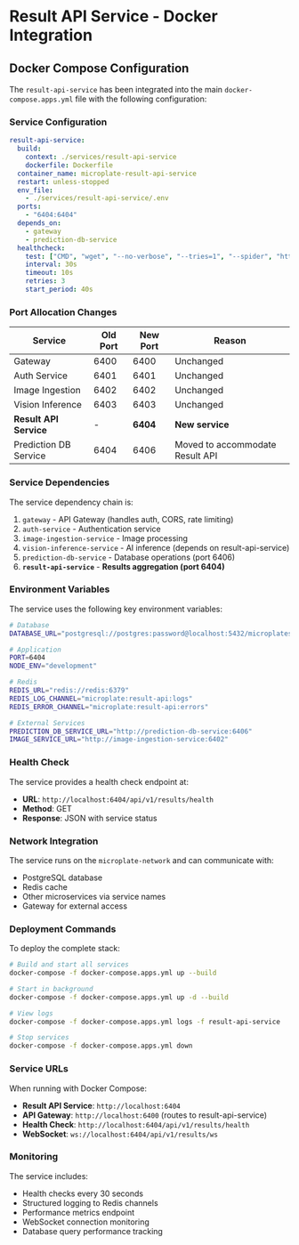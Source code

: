 # Result API Service - Docker Integration

## Docker Compose Configuration

The `result-api-service` has been integrated into the main `docker-compose.apps.yml` file with the following configuration:

### Service Configuration
```yaml
result-api-service:
  build:
    context: ./services/result-api-service
    dockerfile: Dockerfile
  container_name: microplate-result-api-service
  restart: unless-stopped
  env_file:
    - ./services/result-api-service/.env
  ports:
    - "6404:6404"
  depends_on:
    - gateway
    - prediction-db-service
  healthcheck:
    test: ["CMD", "wget", "--no-verbose", "--tries=1", "--spider", "http://localhost:6404/api/v1/results/health"]
    interval: 30s
    timeout: 10s
    retries: 3
    start_period: 40s
```

### Port Allocation Changes

| Service | Old Port | New Port | Reason |
|---------|----------|----------|---------|
| Gateway | 6400 | 6400 | Unchanged |
| Auth Service | 6401 | 6401 | Unchanged |
| Image Ingestion | 6402 | 6402 | Unchanged |
| Vision Inference | 6403 | 6403 | Unchanged |
| **Result API Service** | - | **6404** | **New service** |
| Prediction DB Service | 6404 | 6406 | Moved to accommodate Result API |

### Service Dependencies

The service dependency chain is:
1. `gateway` - API Gateway (handles auth, CORS, rate limiting)
2. `auth-service` - Authentication service
3. `image-ingestion-service` - Image processing
4. `vision-inference-service` - AI inference (depends on result-api-service)
5. `prediction-db-service` - Database operations (port 6406)
6. **`result-api-service`** - **Results aggregation (port 6404)**

### Environment Variables

The service uses the following key environment variables:

```bash
# Database
DATABASE_URL="postgresql://postgres:password@localhost:5432/microplates"

# Application
PORT=6404
NODE_ENV="development"

# Redis
REDIS_URL="redis://redis:6379"
REDIS_LOG_CHANNEL="microplate:result-api:logs"
REDIS_ERROR_CHANNEL="microplate:result-api:errors"

# External Services
PREDICTION_DB_SERVICE_URL="http://prediction-db-service:6406"
IMAGE_SERVICE_URL="http://image-ingestion-service:6402"
```

### Health Check

The service provides a health check endpoint at:
- **URL**: `http://localhost:6404/api/v1/results/health`
- **Method**: GET
- **Response**: JSON with service status

### Network Integration

The service runs on the `microplate-network` and can communicate with:
- PostgreSQL database
- Redis cache
- Other microservices via service names
- Gateway for external access

### Deployment Commands

To deploy the complete stack:
```bash
# Build and start all services
docker-compose -f docker-compose.apps.yml up --build

# Start in background
docker-compose -f docker-compose.apps.yml up -d --build

# View logs
docker-compose -f docker-compose.apps.yml logs -f result-api-service

# Stop services
docker-compose -f docker-compose.apps.yml down
```

### Service URLs

When running with Docker Compose:
- **Result API Service**: `http://localhost:6404`
- **API Gateway**: `http://localhost:6400` (routes to result-api-service)
- **Health Check**: `http://localhost:6404/api/v1/results/health`
- **WebSocket**: `ws://localhost:6404/api/v1/results/ws`

### Monitoring

The service includes:
- Health checks every 30 seconds
- Structured logging to Redis channels
- Performance metrics endpoint
- WebSocket connection monitoring
- Database query performance tracking
